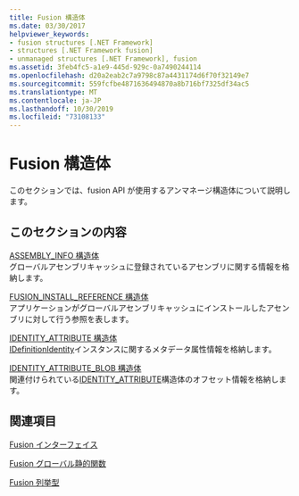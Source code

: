 ```yaml
---
title: Fusion 構造体
ms.date: 03/30/2017
helpviewer_keywords:
- fusion structures [.NET Framework]
- structures [.NET Framework fusion]
- unmanaged structures [.NET Framework], fusion
ms.assetid: 3feb4fc5-a1e9-445d-929c-0a7490244114
ms.openlocfilehash: d20a2eab2c7a9798c87a4431174d6f70f32149e7
ms.sourcegitcommit: 559fcfbe4871636494870a8b716bf7325df34ac5
ms.translationtype: MT
ms.contentlocale: ja-JP
ms.lasthandoff: 10/30/2019
ms.locfileid: "73108133"
---
```

# <a name="fusion-structures"></a>Fusion 構造体
このセクションでは、fusion API が使用するアンマネージ構造体について説明します。  
  
## <a name="in-this-section"></a>このセクションの内容  
 [ASSEMBLY_INFO 構造体](assembly-info-structure.md)  
 グローバルアセンブリキャッシュに登録されているアセンブリに関する情報を格納します。  
  
 [FUSION_INSTALL_REFERENCE 構造体](fusion-install-reference-structure.md)  
 アプリケーションがグローバルアセンブリキャッシュにインストールしたアセンブリに対して行う参照を表します。  
  
 [IDENTITY_ATTRIBUTE 構造体](identity-attribute-structure.md)  
 [IDefinitionIdentity](idefinitionidentity-interface.md)インスタンスに関するメタデータ属性情報を格納します。  
  
 [IDENTITY_ATTRIBUTE_BLOB 構造体](identity-attribute-blob-structure.md)  
 関連付けられている[IDENTITY_ATTRIBUTE](identity-attribute-structure.md)構造体のオフセット情報を格納します。  
  
## <a name="related-sections"></a>関連項目  
 [Fusion インターフェイス](fusion-interfaces.md)  
  
 [Fusion グローバル静的関数](fusion-global-static-functions.md)  
  
 [Fusion 列挙型](fusion-enumerations.md)
